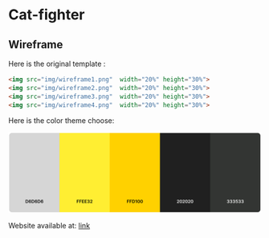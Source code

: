 # Cat-fighter

## Wireframe

Here is the original template :

```HTML
<img src="img/wireframe1.png"  width="20%" height="30%">
<img src="img/wireframe2.png"  width="20%" height="30%">
<img src="img/wireframe3.png"  width="20%" height="30%">
<img src="img/wireframe4.png"  width="20%" height="30%">
```

Here is the color theme choose:

![color theme](img/color%20theme.png)

Website available at:
[link](https://cat-fighter.github.io/Cat-fighter/html/catfactory.html)
